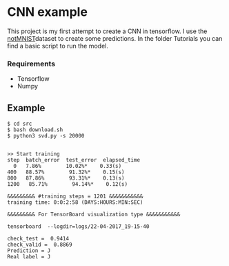 # CNN example

This project is my first attempt to create a CNN in tensorflow. I use the [notMNIST](http://yaroslavvb.blogspot.com.br/2011/09/notmnist-dataset.html)dataset to create some predictions. In the folder Tutorials you can find a basic script to run the model.

### Requirements

* Tensorflow 
* Numpy


## Example

```
$ cd src
$ bash download.sh
$ python3 svd.py -s 20000


>> Start training
step  batch_error  test_error  elapsed_time
  0   7.86%        10.02%*    0.33(s)
400   88.57%        91.32%*    0.15(s)
800   87.86%        93.31%*    0.13(s)
1200   85.71%        94.14%*    0.12(s)

&&&&&&&&& #training steps = 1201 &&&&&&&&&&&
training time: 0:0:2:58 (DAYS:HOURS:MIN:SEC)

&&&&&&&&& For TensorBoard visualization type &&&&&&&&&&&

tensorboard  --logdir=logs/22-04-2017_19-15-40

check_test =  0.9414
check_valid =  0.8869
Prediction = J
Real label = J

```
